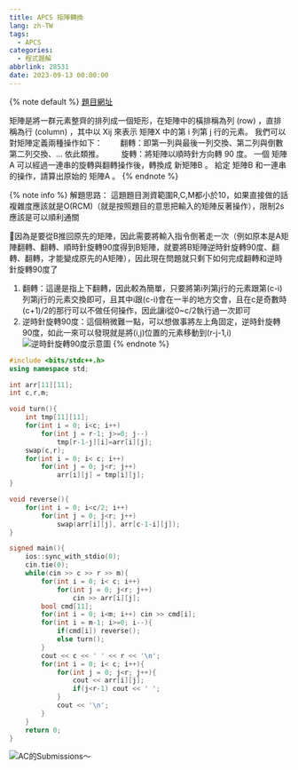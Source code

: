 ```yaml
---
title: APCS 矩陣轉換
lang: zh-TW
tags:
  - APCS
categories:
  - 程式題解
abbrlink: 28531
date: 2023-09-13 00:00:00
---
```


{% note default %}
[題目網址](https://zerojudge.tw/ShowProblem?problemid=b965)

矩陣是將一群元素整齊的排列成一個矩形，在矩陣中的橫排稱為列 (row) ，直排稱為行 (column) ，其中以 Xij 來表示 矩陣X 中的第 i 列第 j 行的元素。
我們可以對矩陣定義兩種操作如下：
　　翻轉：即第一列與最後一列交換、第二列與倒數第二列交換、… 依此類推。
　　旋轉：將矩陣以順時針方向轉 90 度。
一個 矩陣A 可以經過一連串的旋轉與翻轉操作後，轉換成 新矩陣B 。
給定 矩陣B 和一連串的操作，請算出原始的 矩陣A 。
{% endnote %}
<!--more-->

{% note info %}
解題思路：
這題題目測資範圍R,C,M都小於10，如果直接做的話複雜度應該就是O(RCM)（就是按照題目的意思把輸入的矩陣反著操作），限制2s應該是可以順利通關

🌟因為是要從B推回原先的矩陣，因此需要將輸入指令倒著走一次（例如原本是A矩陣翻轉、翻轉、順時針旋轉90度得到B矩陣，就要將B矩陣逆時針旋轉90度、翻轉、翻轉，才能變成原先的A矩陣），因此現在問題就只剩下如何完成翻轉和逆時針旋轉90度了
1. 翻轉：這邊是指上下翻轉，因此較為簡單，只要將第i列第j行的元素跟第(c-i)列第j行的元素交換即可，且其中i跟(c-i)會在一半的地方交會，且在c是奇數時(c+1)/2的那行可以不做任何操作，因此讓i從0~c/2執行過一次即可
2. 逆時針旋轉90度：這個稍微難一點，可以想做事將左上角固定，逆時針旋轉90度，如此一來可以發現就是將(i,j)位置的元素移動到(r-j-1,i)
![逆時針旋轉90度示意圖](https://i.imgur.com/nLZVb9U.png)
{% endnote %}

```c++ b965. 第 2 題 矩陣轉換
#include <bits/stdc++.h>
using namespace std;

int arr[11][11];
int c,r,m;

void turn(){
    int tmp[11][11];
    for(int i = 0; i<c; i++)
        for(int j = r-1; j>=0; j--)
            tmp[r-1-j][i]=arr[i][j];
    swap(c,r);
    for(int i = 0; i< c; i++)
        for(int j = 0; j<r; j++)
            arr[i][j] = tmp[i][j];
}

void reverse(){
    for(int i = 0; i<c/2; i++)
        for(int j = 0; j<r; j++)
            swap(arr[i][j], arr[c-1-i][j]);
}

signed main(){
    ios::sync_with_stdio(0);
    cin.tie(0);
    while(cin >> c >> r >> m){
        for(int i = 0; i< c; i++)
            for(int j = 0; j<r; j++)
                cin >> arr[i][j];
        bool cmd[11];
        for(int i = 0; i<m; i++) cin >> cmd[i];
        for(int i = m-1; i>=0; i--){
            if(cmd[i]) reverse();
            else turn();
        }
        cout << c << ' ' << r << '\n';
        for(int i = 0; i< c; i++){
            for(int j = 0; j<r; j++){
                cout << arr[i][j];
                if(j<r-1) cout << ' ';
            }
            cout << '\n';
        }
    }
    return 0;
}
```

![AC的Submissions～](https://i.imgur.com/mBgS1b7.png)
